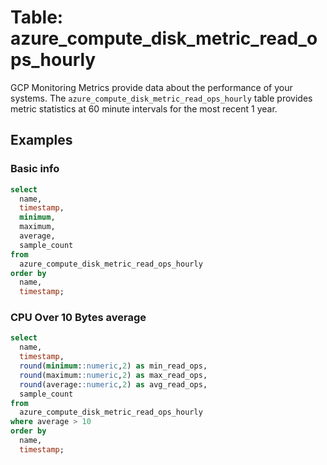 # Table: azure_compute_disk_metric_read_ops_hourly

GCP Monitoring Metrics provide data about the performance of your systems. The `azure_compute_disk_metric_read_ops_hourly` table provides metric statistics at 60 minute intervals for the most recent 1 year.

## Examples

### Basic info

```sql
select
  name,
  timestamp,
  minimum,
  maximum,
  average,
  sample_count
from
  azure_compute_disk_metric_read_ops_hourly
order by
  name,
  timestamp;
```

### CPU Over 10 Bytes average

```sql
select
  name,
  timestamp,
  round(minimum::numeric,2) as min_read_ops,
  round(maximum::numeric,2) as max_read_ops,
  round(average::numeric,2) as avg_read_ops,
  sample_count
from
  azure_compute_disk_metric_read_ops_hourly
where average > 10
order by
  name,
  timestamp;
```
